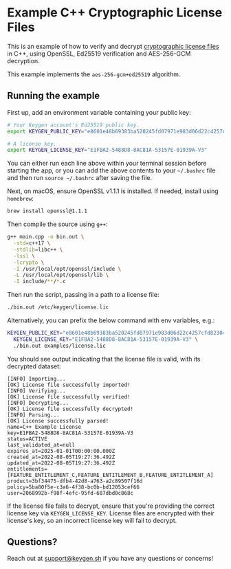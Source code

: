 # Example C++ Cryptographic License Files

This is an example of how to verify and decrypt [cryptographic license files](https://keygen.sh/docs/api/cryptography/#cryptographic-lic)
in C++, using OpenSSL, Ed25519 verification and AES-256-GCM decryption.

This example implements the `aes-256-gcm+ed25519` algorithm.

## Running the example

First up, add an environment variable containing your public key:

```bash
# Your Keygen account's Ed25519 public key.
export KEYGEN_PUBLIC_KEY="e8601e48b69383ba520245fd07971e983d06d22c4257cfd82304601479cee788"

# A license key.
export KEYGEN_LICENSE_KEY="E1FBA2-5488D8-8AC81A-53157E-01939A-V3"
```

You can either run each line above within your terminal session before
starting the app, or you can add the above contents to your `~/.bashrc`
file and then run `source ~/.bashrc` after saving the file.

Next, on macOS, ensure OpenSSL v1.1.1 is installed. If needed, install
using `homebrew`:

```bash
brew install openssl@1.1.1
```

Then compile the source using `g++`:

```bash
g++ main.cpp -o bin.out \
  -std=c++17 \
  -stdlib=libc++ \
  -lssl \
  -lcrypto \
  -I /usr/local/opt/openssl/include \
  -L /usr/local/opt/openssl/lib \
  -I include/**/*.c
```

Then run the script, passing in a path to a license file:

```bash
./bin.out /etc/keygen/license.lic
```

Alternatively, you can prefix the below command with env variables, e.g.:

```bash
KEYGEN_PUBLIC_KEY="e8601e48b69383ba520245fd07971e983d06d22c4257cfd82304601479cee788" \
  KEYGEN_LICENSE_KEY="E1FBA2-5488D8-8AC81A-53157E-01939A-V3" \
  ./bin.out examples/license.lic
```

You should see output indicating that the license file is valid, with its
decrypted dataset:

```
[INFO] Importing...
[OK] License file successfully imported!
[INFO] Verifying...
[OK] License file successfully verified!
[INFO] Decrypting...
[OK] License file successfully decrypted!
[INFO] Parsing...
[OK] License successfully parsed!
name=C++ Example License
key=E1FBA2-5488D8-8AC81A-53157E-01939A-V3
status=ACTIVE
last_validated_at=null
expires_at=2025-01-01T00:00:00.000Z
created_at=2022-08-05T19:27:36.492Z
updated_at=2022-08-05T19:27:36.492Z
entitlements=[FEATURE_ENTITLEMENT_C,FEATURE_ENTITLEMENT_B,FEATURE_ENTITLEMENT_A]
product=3bf34475-dfb4-42d8-a763-a2c89507f16d
policy=5ba80f5e-c3a6-4f38-bc0b-bd12053cef66
user=2068992b-f98f-4efc-95fd-687dbd0c868c
```

If the license file fails to decrypt, ensure that you're providing the correct
license key via `KEYGEN_LICENSE_KEY`. License files are encrypted with their
license's key, so an incorrect license key will fail to decrypt.

## Questions?

Reach out at [support@keygen.sh](mailto:support@keygen.sh) if you have any
questions or concerns!
